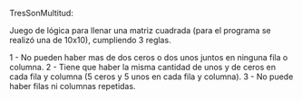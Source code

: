 TresSonMultitud:

Juego de lógica para llenar una matriz cuadrada (para el programa se realizó una de 10x10), cumpliendo 3 reglas.

1 - No pueden haber mas de dos ceros o dos unos juntos en ninguna fila o columna.
2 - Tiene que haber la misma cantidad de unos y de ceros en cada fila y columna (5 ceros y 5 unos en cada fila y columna).
3 - No puede haber filas ni columnas repetidas.

